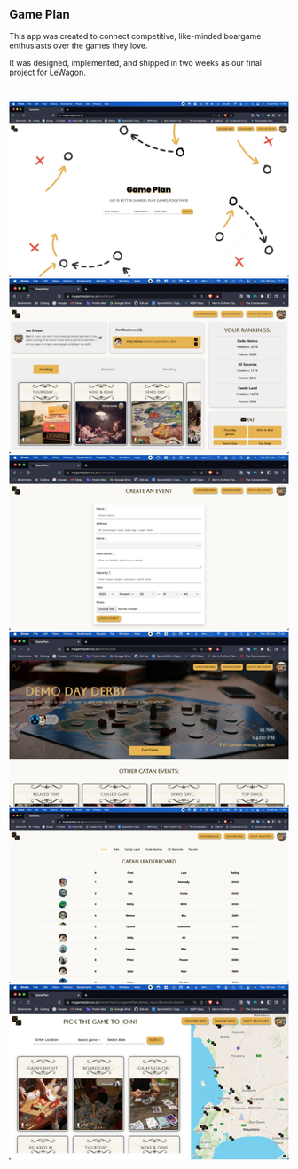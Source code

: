 <h2>Game Plan</h2>

This app was created to connect competitive, like-minded boargame enthusiasts over the games they love. 

It was designed, implemented, and shipped in two weeks as our final project for LeWagon.


<br>


![Home page](/app/assets/images/home.png " Game Plan home page")
![dashboard](/app/assets/images/dashboard.png " dashboard")
![create page](/app/assets/images/create_an_event.png " create an event page")
![event page](/app/assets/images/event_page.png " event page")
![leaderboard page](/app/assets/images/leaderboard_main.png " leaderboard")
![index page](/app/assets/images/index.png " events")
